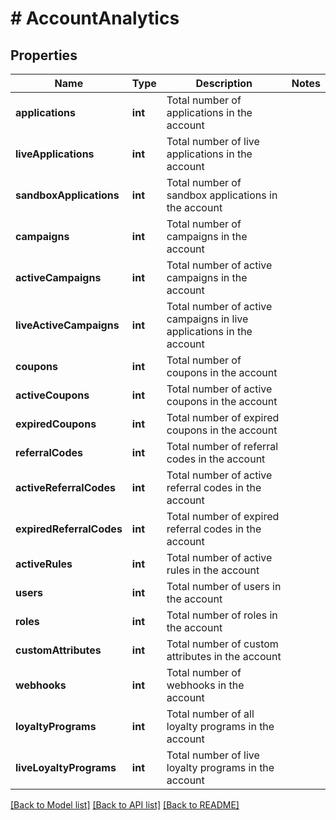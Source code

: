 # # AccountAnalytics

## Properties

Name | Type | Description | Notes
------------ | ------------- | ------------- | -------------
**applications** | **int** | Total number of applications in the account | 
**liveApplications** | **int** | Total number of live applications in the account | 
**sandboxApplications** | **int** | Total number of sandbox applications in the account | 
**campaigns** | **int** | Total number of campaigns in the account | 
**activeCampaigns** | **int** | Total number of active campaigns in the account | 
**liveActiveCampaigns** | **int** | Total number of active campaigns in live applications in the account | 
**coupons** | **int** | Total number of coupons in the account | 
**activeCoupons** | **int** | Total number of active coupons in the account | 
**expiredCoupons** | **int** | Total number of expired coupons in the account | 
**referralCodes** | **int** | Total number of referral codes in the account | 
**activeReferralCodes** | **int** | Total number of active referral codes in the account | 
**expiredReferralCodes** | **int** | Total number of expired referral codes in the account | 
**activeRules** | **int** | Total number of active rules in the account | 
**users** | **int** | Total number of users in the account | 
**roles** | **int** | Total number of roles in the account | 
**customAttributes** | **int** | Total number of custom attributes in the account | 
**webhooks** | **int** | Total number of webhooks in the account | 
**loyaltyPrograms** | **int** | Total number of all loyalty programs in the account | 
**liveLoyaltyPrograms** | **int** | Total number of live loyalty programs in the account | 

[[Back to Model list]](../../README.md#documentation-for-models) [[Back to API list]](../../README.md#documentation-for-api-endpoints) [[Back to README]](../../README.md)


